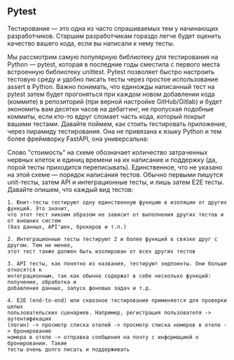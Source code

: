 ## Pytest

Тестирование — это одна из часто спрашиваемых тем у начинающих разработчиков. Старшим разработчикам гораздо легче будет оценить качество вашего кода, если вы написали к нему тесты.

Мы рассмотрим самую популярную библиотеку для тестирования на Python — pytest, которая в последние годы сместила с первого места встроенную библиотеку unittest. Pytest позволяет быстро настроить тестовую среду и удобно писать тесты через простое использование assert в Python. Важно понимать, что единожды написанный тест на pytest затем будет прогоняться при каждом новом добавлении кода (коммите) в репозиторий (при верной настройке GitHub/Gitlab) и будет экономить вам десятки часов на дебаггинг, не пропуская подобные коммиты, если кто-то вдруг сломает часть кода, который покрыт вашими тестами.
Давайте поймем, как стоить тестировать приложение, через пирамиду тестирования. Она не привязана к языку Python и тем более фреймворку FastAPI, она универсальна:

Слово "стоимость" на схеме обозначает количество затраченных нервных клеток и единиц времени на их написание и поддержку (да, порой тесты приходится переписывать). Единственное, что не указано на этой схеме — порядок написания тестов. Обычно первыми пишутся unit-тесты, затем API и интеграционные тесты, и лишь затем E2E тесты. Давайте опишем, что каждый вид тестов:

    1. Юнит-тесты тестируют одну единственную функцию в изоляции от других функций. Это значит, 
    что этот тест никоим образом не зависит от выполнения других тестов и от внешних систем 
    (баз данных, API'шек, брокеров и т.п.)

    2. Интеграционные тесты тестируют 2 и более функций в связке друг с другом. Тем не менее, 
    этот тест также должен быть изолирован от всех других тестов

    3. API тесты, как понятно из названия, тестируют эндпоинты. Они больше относятся к 
    интеграционным, так как обычно содержат в себе несколько функций: получение, обработка и 
    добавление данных, запуск фоновых задач и т.д.

    4. E2E (end-to-end) или сквозное тестирование применяется для проверки целых 
    пользовательских сценариев. Например, регистрация пользователя -> аутентификация 
    (логин) -> просмотр списка отелей -> просмотр списка номеров в отеле -> бронирование 
    номера в отеле -> отправка сообщения на почту с информацией о бронировании. Такие 
    тесты очень долго писать и поддерживать